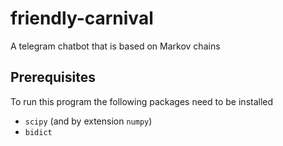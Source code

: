 # friendly-carnival
A telegram chatbot that is based on Markov chains

## Prerequisites
To run this program the following packages need to be installed
* `scipy` (and by extension `numpy`)
* `bidict`
